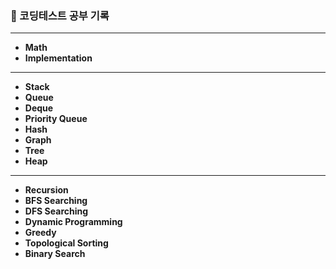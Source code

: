 ### 🌱 코딩테스트 공부 기록
***
- **Math**
- **Implementation**
***
- **Stack**
- **Queue**
- **Deque**
- **Priority Queue**
- **Hash**
- **Graph**
- **Tree**
- **Heap**
 *** 
- **Recursion**
- **BFS Searching**
- **DFS Searching**
- **Dynamic Programming**
- **Greedy**
- **Topological Sorting**
- **Binary Search**
